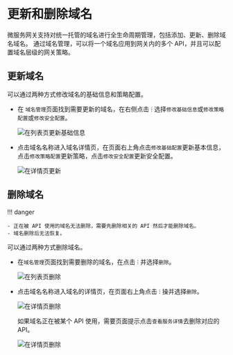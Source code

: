 # 更新和删除域名

微服务网关支持对统一托管的域名进行全生命周期管理，包括添加、更新、删除域名域名。
通过域名管理，可以将一个域名应用到网关内的多个 API，并且可以配置域名层级的网关策略。

## 更新域名

可以通过两种方式修改域名的基础信息和策略配置。

- 在 `域名管理`页面找到需要更新的域名，在右侧点击 `ⵗ` 选择`修改基础信息`或`修改策略配置`或`修改安全配置`。

    ![在列表页更新基础信息](https://docs.daocloud.io/daocloud-docs-images/docs/zh/docs/skoala/gateway/domain/images/update-domain-1.png)

- 点击域名名称进入域名详情页，在页面右上角点击`修改基础配置`更新基本信息，点击`修改策略配置`更新策略，点击`修改安全配置`更新安全配置。

    ![在详情页更新](https://docs.daocloud.io/daocloud-docs-images/docs/zh/docs/skoala/gateway/domain/images/update-domain-2.png)

## 删除域名

!!! danger

    - 正在被 API 使用的域名无法删除，需要先删除相关的 API 然后才能删除域名。
    - 域名删除后无法恢复。

可以通过两种方式删除域名。

- 在`域名管理`页面找到需要删除的域名，在点击 `ⵗ` 并选择`删除`。

    ![在列表页删除](https://docs.daocloud.io/daocloud-docs-images/docs/skoala/ms-gateway/domain/imgs/delete-domain-1.png)

- 点击域名名称进入域名的详情页，在页面右上角点击 `ⵗ` 操并选择`删除`。

    ![在详情页删除](https://docs.daocloud.io/daocloud-docs-images/docs/skoala/ms-gateway/domain/imgs/delete-domain-2.png)

    如果域名正在被某个 API 使用，需要页面提示点击`查看服务详情`去删除对应的 API。<!--待ui更新后更新描述-->

    ![在详情页删除](https://docs.daocloud.io/daocloud-docs-images/docs/zh/docs/skoala/gateway/domain/images/delete-domain-3.png)
